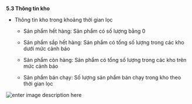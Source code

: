 **5.3	Thông tin kho**

- Thông tin kho trong khoảng thời gian lọc
   
   + Sản phẩm hết hàng: Sản phẩm có số lượng bằng 0
   
   + Sản phẩm sắp hết hàng: Sản phẩm có tổng số lượng trong các kho dưới mức cảnh báo
   
   + Sản phẩm còn hàng: Sản phẩm có tổng số lượng trong các kho trên mức cảnh báo
   
   + Sản phẩm bán chạy: Số lượng sản phẩm bán chạy trong kho theo thời gian lọc
  
![enter image description here](https://static8.muarecdn.com/original/muare/images/2021/04/09/5908945_screenshot-123.png)

